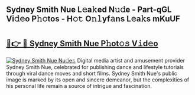 ## Sydney Smith Nue L𝚎a𝚔ed N𝚞𝚍e - Part-qGL Vi𝚍𝚎o P𝚑𝚘tos - H𝚘𝚝 O𝚗𝚕yf𝚊ns L𝚎a𝚔s mKuUF

# <h2><a href="http://kfehzt5.oniu.top/?m=Sydney+Smith+Nue">🔗👉 🔴 Sydney Smith Nue P𝚑ot𝚘𝚜 V𝚒d𝚎o</a></h2>

[![Sydney Smith Nue Nu𝚍e𝚜](https://i.imgur.com/0qMVB7G.gif)](http://kfehzt5.oniu.top/?m=Sydney+Smith+Nue)
Digital media artist and amusement provider Sydney Smith Nue, celebrated for publishing dance and lifestyle tutorials through viral dance moves and short films. Sydney Smith Nue's public image is marked by its open and sincere demeanor, but the complexities of his personal life remain a source of intrigue and fascination.  
